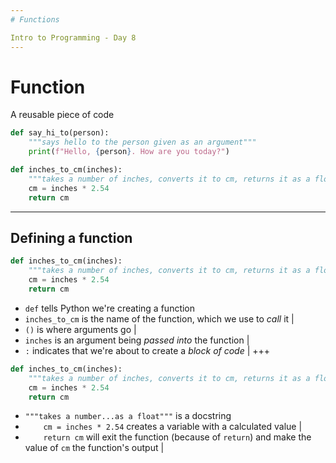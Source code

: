 ```yaml
---
# Functions

Intro to Programming - Day 8
---
```

# Function

A reusable piece of code

```python
def say_hi_to(person):
    """says hello to the person given as an argument"""
    print(f"Hello, {person}. How are you today?")
```

```python
def inches_to_cm(inches):
    """takes a number of inches, converts it to cm, returns it as a float"""
    cm = inches * 2.54
    return cm
```
---
## Defining a function

```python
def inches_to_cm(inches):
    """takes a number of inches, converts it to cm, returns it as a float"""
    cm = inches * 2.54
    return cm
```

- ```def``` tells Python we're creating a function
- ```inches_to_cm``` is the name of the function, which we use to *call* it |
- ```()``` is where arguments go |
- ```inches``` is an argument being *passed into* the function |
- ```:``` indicates that we're about to create a *block of code* |
+++
```python
def inches_to_cm(inches):
    """takes a number of inches, converts it to cm, returns it as a float"""
    cm = inches * 2.54
    return cm
```

- ```"""takes a number...as a float"""``` is a docstring
- ```    cm = inches * 2.54``` creates a variable with a calculated value |
- ```    return cm``` will exit the function (because of ```return```) and make the value of ```cm``` the function's output |